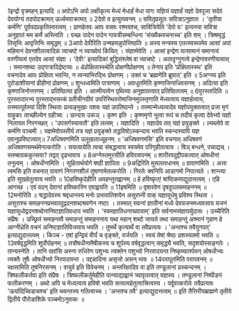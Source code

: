 

  
1इन्द्रो वृत्रमहन् इत्यादि ॥ अपोऽभि अपो लक्षीकृत्य मेध्यं मेधार्हं मेधा यागः यज्ञियं यज्ञार्हं यज्ञो देवपूजा सदेवं देवयोग्यं तदपोदक्रामत् ऊर्ध्वमपाक्रामत् ॥
2देवो व इत्युत्पवनम् ॥ सवितृप्रसूतः सवित्राऽनुज्ञातः । 'तृतीया कर्मणि' पूर्वपदप्रकृतिस्वरत्वम् । प्राणहेतवः आपः वसवः रश्मयश्च, सावित्रियेति 'देवो वः' इत्यनया सवित्रा अनुज्ञातं मम कर्मे अस्त्विति । पच्छः पादेन पादेन गायत्रीसम्बन्धिना 'संख्यैकवचनाच्च' इति शम् । त्रिष्षमृद्धं तिसृभिः आवृत्तिभिः समृद्धम् ॥
3आपो देवीरिति उन्महयन्नुपोत्तिष्ठति ॥ अस्य मन्त्रस्य एतत्स्वरूपमेव आसां अपां महिमानं देवनशीलत्वादिकं व्याचष्टे न व्याख्येयं किंचित् । संज्ञामेवेति । आसां इन्द्रेण यत्सामानं समानत्वं वरणीयत्वं एतदेव आसां संज्ञा । 'देवीः' इत्यादिकां बुद्धिसंश्लेषं वा व्याचष्टे । अतादृग्गुणत्वे इन्द्रेणावरणीयत्वात् । समानशब्दः उद्गात्रादिर्द्रष्टव्यः ॥
4प्रोक्षितास्स्थेति प्रोक्षणीप्रोक्षणम् ॥ तेनाप इति 'प्रोक्षितास्स्थ' इति वचनादेव आपः प्रोक्षिता भवन्ति, न त्वन्याभिरद्भिः प्रोक्षणम् । उक्तं च 'ब्रह्मणेति ब्रूयात्' इति ॥
5अग्नय इति पुरोडाशीयानां व्रीहीणां प्रोक्षणम् ॥ शुन्धध्वमिति पात्राणाम् । अवधूतमिति कृष्णाजिनाधिवसनम् । अदित्या इति कृष्णाजिनोत्तरणम् । प्रतिष्ठित्या इति । आत्मीयत्वेन पृथिव्या अनुज्ञातत्वात् प्रतिष्ठितत्वम् ॥
6पुरस्तादिति ॥ पुरस्तादारभ्य पुरस्ताद्भसत्कं प्रतीचीनग्रीवं उपरिस्थितरोमाजिनमुपस्तृणाति मेध्यत्वाय यज्ञार्हत्वाय, तस्मात्पूर्वस्यां दिशि स्थिताः प्रत्यङ्मुखाः पशवः यज्ञं उपतिष्ठन्ते । तस्मान्मेध्यत्वादेव यज्ञोपयुक्तत्वात् प्रजा मृगं ग्राहुकाः ताच्छील्येन ग्रहीत्र्यः । छान्दस उकञ् । कृष्ण इति । कृष्णमृगो भूत्वा रूपं च तदीयं कृत्वा देवेभ्यो यज्ञो निलायत निरगच्छत् । 'उपसर्गस्यायतौ' इति लत्वम् । यज्ञादिति । यज्ञादेव तत् यज्ञं प्रयुङ्क्ते । ल्यब्लोपे वा कर्मणि पञ्चमी । यज्ञमेवोपस्तीर्य तत्र यज्ञं प्रयुङ्क्ते तद्धविषोऽस्कन्दाय भवति स्कन्दस्यापि यज्ञ एवानुप्रविष्टत्वात्॥
7अधिषवणमिति उलूखलाध्यूहनम् ॥ 'अधिषवणमसि' इति वचनात् अधिषवणं अधिषवणसमर्थमेनत्करोति । सयत्वायेति त्वचा संबद्धत्वाय स्वयमेव परिगृहीतत्वाय । षिञ् बन्धने, पचाद्यच् । स्तम्बाग्रककुत्सया? तद्वत् दृढभावाय ॥
8अग्नेस्तमूरसीति हविरावपनम् ॥ शारीरवदुद्दीपकत्वात् ओषधीनां तनुत्वम् । ओषधीनामिति । सुहितार्थयोगे षष्ठी ज्ञापिता ॥
9अद्रिरिति मुसलावधानम् ॥ ग्रावाणमिति । अत्ता त्वमसि इति वचनात् ग्रावाणं निगरणशीलं तुषाणामेतत्करोति । गिरतेः क्वनिपि आडागमो निपात्यते । शान्त्या इति सुखहेतुत्वाय भवति ॥
10हविष्कृदेहीति अवहन्तुराह्वानम् ॥ हे हविष्कृत्! षाष्ठिकमाद्युदात्तत्वम् । एहि आगच्छ । एवं वदन् देवानां हविष्कारिण एवाह्वयति ॥
11इषमिति ॥ वृषारवेण दृषदुपलसमाहननम् ॥
12मनोरिति ॥ श्रद्धादेवस्य श्रद्दधानस्य मनोः प्रभावातिशयेन असुरघ्नी वाक् यज्ञायुधेषु प्रविश्य स्थिता । असुराश्च समाहननप्रभवतदुद्वदनशब्दश्रवणेन नष्टाः । तस्मात् स्वानां ज्ञातीनां मध्ये देवयजनमध्यवसाय यजनं यज्ञायुधोद्वदनशब्देनानिष्टज्ञातिवधाय भवति । 'स्वमज्ञातिधनाख्यायाम्' इति सर्वनामसंज्ञापर्युदासः । उच्चैरिति संप्रैषः । उच्छ्रितं समाहन्तवै समाहन्तुं समाहननाय यथा महान् शब्दो जायते तथा समाहन्तुं अश्मानं गृहाण हे आग्नीध्रेति वचनं अनिष्टज्ञातिविजयाय भवति । तुमर्थे कृत्यार्थे वा तवैप्रत्ययः । 'अन्तश्च तवैयुगपत्' इत्याद्युदात्तत्वम् । किञ्च - एषां इन्द्रियं वीर्यं च वृङ्क्ते, वर्जयति । स्वयं तेषां श्रेष्ठः प्रशस्यतमो भवति ॥
13वर्षवृद्धमिति शूर्पोपोहनम् ॥ तत्रौषधीनामैषीकस्य च शूर्पस्य वर्षवृद्धत्वान् समृद्ध्यै भवति, सदृशयोस्सङ्गतेः । तान्यस्नेति । तानि रक्षांसि अस्ना रुधिरेण पशुभ्यः त्यक्तेन पशुभ्यो निरवादयन्त निष्कृष्यातर्पयन् ओषधीभ्यः त्यक्तैः तुषैः ओषधीभ्यो निरवादयन्त । पद्दन्नादिना असृजो असन् भावः ॥
14परापूतमिति परापवनम् ॥ रक्षसामिति तुषनिरसनम् । वायुर्व इति विवेचनम् । अन्तरिक्षादिव वा इति तण्डुलानां प्रस्कन्दनम् । त्रिष्फलीकर्तवा इति संप्रैषः । त्रिष्फलीकर्तुमेहीति पत्न्याद्याह्वानं त्र्यावृतत्वात् यज्ञस्य । तण्डुलानां निष्पीडनं फलीकरणम् । अथो अपि च मेध्यत्वाय हविषो भवति सत्यत्वहेतुत्वात्त्रित्वस्य । पर्वूवत्करोतेः तवैप्रत्ययः 'ऊर्यादिच्विडाचश्च' इति च्व्यन्तस्य गतित्वाच्च । 'अन्तश्च तवै' इत्याद्युदात्तत्वम् ॥
इति तैत्तिरीयब्राह्मणे तृतीये द्वितीये पौरोडाशिके पञ्चमोऽनुवाकः ॥  
